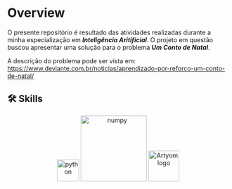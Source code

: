 
# Overview
O presente repositório é resultado das atividades realizadas durante a minha especialização em _**Inteligência Aritificial**_.
O projeto em questão buscou apresentar uma solução para o problema _**Um Conto de Natal**_. 

A descrição do problema pode ser vista em: 
https://www.deviante.com.br/noticias/aprendizado-por-reforco-um-conto-de-natal/

## 🛠 Skills   
<p align="center">
  <img src="https://upload.wikimedia.org/wikipedia/commons/c/c3/Python-logo-notext.svg" alt="python" width="50" />
  <img src="https://upload.wikimedia.org/wikipedia/commons/3/31/NumPy_logo_2020.svg" alt="numpy" width="150" />
    <img src="https://cdn.rawgit.com/ourcodeworld/robotyper/15f3393c/robotyper.png" width="70" title="Artyom logo">

</p>
